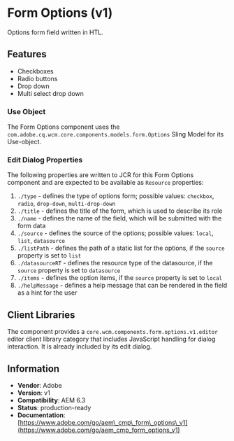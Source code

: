 <!--
Copyright 2017 Adobe Systems Incorporated

Licensed under the Apache License, Version 2.0 (the "License");
you may not use this file except in compliance with the License.
You may obtain a copy of the License at

    http://www.apache.org/licenses/LICENSE-2.0

Unless required by applicable law or agreed to in writing, software
distributed under the License is distributed on an "AS IS" BASIS,
WITHOUT WARRANTIES OR CONDITIONS OF ANY KIND, either express or implied.
See the License for the specific language governing permissions and
limitations under the License.
-->
Form Options (v1)
====
Options form field written in HTL.

## Features
* Checkboxes
* Radio buttons
* Drop down
* Multi select drop down

### Use Object
The Form Options component uses the `com.adobe.cq.wcm.core.components.models.form.Options` Sling Model for its Use-object.

### Edit Dialog Properties
The following properties are written to JCR for this Form Options component and are expected to be available as `Resource` properties:

1. `./type` - defines the type of options form; possible values: `checkbox`, `radio`, `drop-down`, `multi-drop-down`
2. `./title` - defines the title of the form, which is used to describe its role
3. `./name` - defines the name of the field, which will be submitted with the form data
4. `./source` - defines the source of the options; possible values: `local`, `list`, `datasource`
5. `./listPath` - defines the path of a static list for the options, if the `source` property is set to `list`
6. `./datasourceRT` - defines the resource type of the datasource, if the `source` property is set to `datasource`
7. `./items` - defines the option items, if the `source` property is set to `local`
8. `./helpMessage` - defines a help message that can be rendered in the field as a hint for the user

## Client Libraries
The component provides a `core.wcm.components.form.options.v1.editor` editor client library category that includes
JavaScript handling for dialog interaction. It is already included by its edit dialog.

## Information
* **Vendor**: Adobe
* **Version**: v1
* **Compatibility**: AEM 6.3
* **Status**: production-ready
* **Documentation**: [https://www.adobe.com/go/aem\_cmp\_form\_options\_v1](https://www.adobe.com/go/aem_cmp_form_options_v1)

